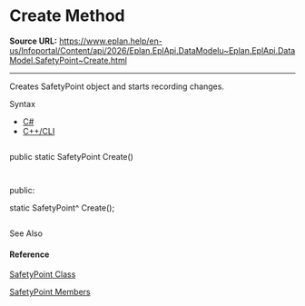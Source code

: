 # Create Method

**Source URL:** https://www.eplan.help/en-us/Infoportal/Content/api/2026/Eplan.EplApi.DataModelu~Eplan.EplApi.DataModel.SafetyPoint~Create.html

---

Creates SafetyPoint object and starts recording changes.

Syntax

- [C#](#i-syntax-CS)
- [C++/CLI](#i-syntax-CPP2005)

```
```
public static SafetyPoint Create()
```
```

```
```
public:
static SafetyPoint^ Create();
```
```



See Also

#### Reference

[SafetyPoint Class](Eplan.EplApi.DataModelu~Eplan.EplApi.DataModel.SafetyPoint.html)
  
[SafetyPoint Members](Eplan.EplApi.DataModelu~Eplan.EplApi.DataModel.SafetyPoint_members.html)